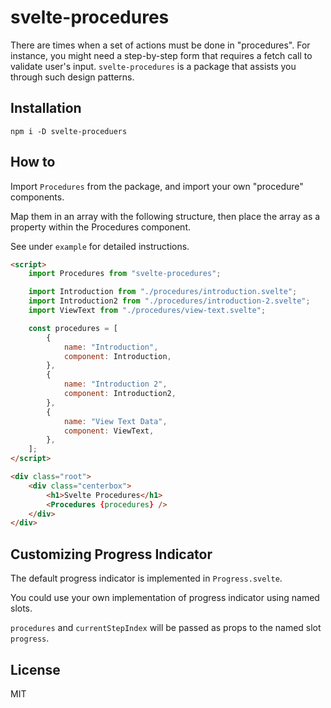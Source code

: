 # svelte-procedures

There are times when a set of actions must be done in "procedures". For
instance, you might need a step-by-step form that requires a fetch call to
validate user's input. `svelte-procedures` is a package that assists you through such design patterns.

## Installation

```
npm i -D svelte-proceduers
```

## How to

Import `Procedures` from the package, and import your own "procedure" components.

Map them in an array with the following structure, then place the array as a property within the Procedures component.

See under `example` for detailed instructions.

```html
<script>
    import Procedures from "svelte-procedures";

    import Introduction from "./procedures/introduction.svelte";
    import Introduction2 from "./procedures/introduction-2.svelte";
    import ViewText from "./procedures/view-text.svelte";

    const procedures = [
        {
            name: "Introduction",
            component: Introduction,
        },
        {
            name: "Introduction 2",
            component: Introduction2,
        },
        {
            name: "View Text Data",
            component: ViewText,
        },
    ];
</script>

<div class="root">
    <div class="centerbox">
        <h1>Svelte Procedures</h1>
        <Procedures {procedures} />
    </div>
</div>
```

## Customizing Progress Indicator

The default progress indicator is implemented in `Progress.svelte`.

You could use your own implementation of progress indicator using named slots.

`procedures` and `currentStepIndex` will be passed as props to the named slot `progress`.

## License

MIT
